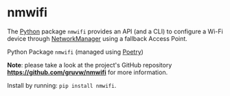# nmwifi

The [Python](https://www.python.org) package `nmwifi` provides an API (and a CLI) to configure a Wi-Fi device through [NetworkManager](https://networkmanager.dev/) using a fallback Access Point.

Python Package `nmwifi` (managed using [Poetry](https://python-poetry.org/))

**Note**: please take a look at the project's GitHub repository **<https://github.com/gruvw/nmwifi>** for more information.

Install by running: `pip install nmwifi`.
